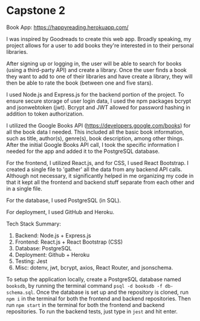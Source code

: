 # Capstone 2

Book App: https://happyreading.herokuapp.com/

I was inspired by Goodreads to create this web app. Broadly speaking, my project allows for a user to add books they're interested in to their personal libraries.

After signing up or logging in, the user will be able to search for books (using a third-party API) and create a library. Once the user finds a book they want to add to one of their libraries and have create a library, they will then be able to rate the book (between one and five stars). 

I used Node.js and Express.js for the backend portion of the project. To ensure secure storage of user login data, I used the npm packages bcrypt and jsonwebtoken (jwt). Bcrypt and JWT allowed for password hashing in addition to token authorization. 

I utilized the Google Books API (https://developers.google.com/books) for all the book data I needed. This included all the basic book information, such as title, author(s), genre(s), book description, among other things. After the initial Google Books API call, I took the specific information I needed for the app and added it to the PostgreSQL database.

For the frontend, I utilized React.js, and for CSS, I used React Bootstrap. I created a single file to 'gather' all the data from any backend API calls. Although not necessary, it significantly helped in me organizing my code in that it kept all the frontend and backend stuff separate from each other and in a single file.

For the database, I used PostgreSQL (in SQL).

For deployment, I used GitHub and Heroku.

Tech Stack Summary:
1. Backend: Node.js + Express.js
2. Frontend: React.js + React Bootstrap (CSS)
3. Database: PostgreSQL 
4. Deployment: Github + Heroku
5. Testing: Jest
6. Misc: dotenv, jwt, bcrypt, axios, React Router, and jsonschema.


To setup the application locally, create a PostgreSQL database named `booksdb`, by running the terminal command `psql -d booksdb -f db-schema.sql`. Once the database is set up and the repository is cloned, run `npm i` in the terminal for both the frontend and backend repositories. Then run `npm start` in the terminal for both the frontend and backend repositories. To run the backend tests, just type in `jest` and hit enter.
